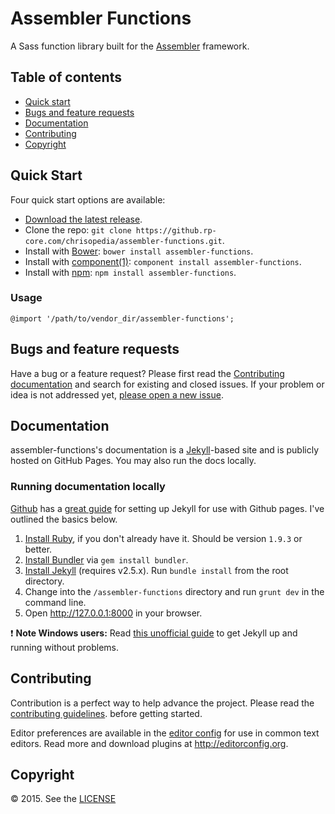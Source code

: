 # Assembler Functions

A Sass function library built for the
[Assembler](https://github.com/chrisopedia/assembler) framework.

## Table of contents

- [Quick start](#quick-start)
- [Bugs and feature requests](#bugs-and-feature-requests)
- [Documentation](#documentation)
- [Contributing](#contributing)
- [Copyright](#copyright)

## Quick Start

Four quick start options are available:

- [Download the latest release](https://github.rp-core.com/chrisopedia/assembler-functions/archive/v0.1.0.zip).
- Clone the repo: `git clone https://github.rp-core.com/chrisopedia/assembler-functions.git`.
- Install with [Bower](http://bower.io): `bower install assembler-functions`.
- Install with [component(1)](https://github.com/componentjs/component): `component install assembler-functions`.
- Install with [npm](https://www.npmjs.org): `npm install assembler-functions`.

### Usage

```
@import '/path/to/vendor_dir/assembler-functions';
```

## Bugs and feature requests

Have a bug or a feature request? Please first read the
[Contributing documentation](https://github.com/chrisopedia/assembler-functions/blob/master/CONTRIBUTING.md)
and search for existing and closed issues. If your problem or idea is not
addressed yet, [please open a new issue](https://github.com/chrisopedia/assembler-functions/issues/new).

## Documentation

assembler-functions's documentation is a [Jekyll](http://jekyllrb.com)-based site and
is publicly hosted on GitHub Pages.  You may also run the docs locally.

### Running documentation locally

[Github](https://github.com/) has a [great guide](https://help.github.com/articles/using-jekyll-with-pages/)
for setting up Jekyll for use with Github pages.  I've outlined the basics below.

1. [Install Ruby](https://www.ruby-lang.org/en/downloads/), if you don't already have it. Should be version `1.9.3` or better.
2. [Install Bundler](http://bundler.io/) via `gem install bundler`.
3. [Install Jekyll](http://jekyllrb.com/docs/installation) (requires v2.5.x). Run `bundle install` from the root directory.
4. Change into the `/assembler-functions` directory and run `grunt dev` in the command line.
5. Open <http://127.0.0.1:8000> in your browser.

:exclamation: **Note Windows users:** Read [this unofficial guide](http://jekyll-windows.juthilo.com/) to get Jekyll up and running without problems.

## Contributing

Contribution is a perfect way to help advance the project.  Please read the
[contributing guidelines](https://github.com/chrisopedia/assembler-functions/blob/master/CONTRIBUTING.md).
before getting started.

Editor preferences are available in the [editor config](https://github.com/chrisopedia/assembler-functions/blob/master/.editorconfig)
for use in common text editors. Read more and download plugins at <http://editorconfig.org>.

## Copyright

:copyright: 2015. See the [LICENSE](https://github.com/chrisopedia/assembler-functions/blob/master/LICENSE.md)
